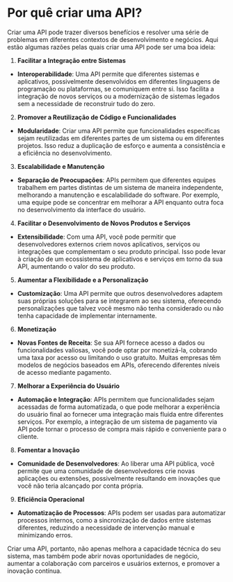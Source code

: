 # Por quê criar uma API?
Criar uma API pode trazer diversos benefícios e resolver uma série de problemas em diferentes contextos de desenvolvimento e negócios. Aqui estão algumas razões pelas quais criar uma API pode ser uma boa ideia:

1. **Facilitar a Integração entre Sistemas**
- **Interoperabilidade**: Uma API permite que diferentes sistemas e aplicativos, possivelmente desenvolvidos em diferentes linguagens de programação ou plataformas, se comuniquem entre si. Isso facilita a integração de novos serviços ou a modernização de sistemas legados sem a necessidade de reconstruir tudo do zero.
2. **Promover a Reutilização de Código e Funcionalidades**
- **Modularidade**: Criar uma API permite que funcionalidades específicas sejam reutilizadas em diferentes partes de um sistema ou em diferentes projetos. Isso reduz a duplicação de esforço e aumenta a consistência e a eficiência no desenvolvimento.
3. **Escalabilidade e Manutenção**
- **Separação de Preocupações**: APIs permitem que diferentes equipes trabalhem em partes distintas de um sistema de maneira independente, melhorando a manutenção e escalabilidade do software. Por exemplo, uma equipe pode se concentrar em melhorar a API enquanto outra foca no desenvolvimento da interface do usuário.
4. **Facilitar o Desenvolvimento de Novos Produtos e Serviços**
- **Extensibilidade**: Com uma API, você pode permitir que desenvolvedores externos criem novos aplicativos, serviços ou integrações que complementam o seu produto principal. Isso pode levar à criação de um ecossistema de aplicativos e serviços em torno da sua API, aumentando o valor do seu produto.
5. **Aumentar a Flexibilidade e a Personalização**
- **Customização**: Uma API permite que outros desenvolvedores adaptem suas próprias soluções para se integrarem ao seu sistema, oferecendo personalizações que talvez você mesmo não tenha considerado ou não tenha capacidade de implementar internamente.
6. **Monetização**
- **Novas Fontes de Receita**: Se sua API fornece acesso a dados ou funcionalidades valiosas, você pode optar por monetizá-la, cobrando uma taxa por acesso ou limitando o uso gratuito. Muitas empresas têm modelos de negócios baseados em APIs, oferecendo diferentes níveis de acesso mediante pagamento.
7. **Melhorar a Experiência do Usuário**
- **Automação e Integração**: APIs permitem que funcionalidades sejam acessadas de forma automatizada, o que pode melhorar a experiência do usuário final ao fornecer uma integração mais fluida entre diferentes serviços. Por exemplo, a integração de um sistema de pagamento via API pode tornar o processo de compra mais rápido e conveniente para o cliente.
8. **Fomentar a Inovação**
- **Comunidade de Desenvolvedores**: Ao liberar uma API pública, você permite que uma comunidade de desenvolvedores crie novas aplicações ou extensões, possivelmente resultando em inovações que você não teria alcançado por conta própria.
9. **Eficiência Operacional**
- **Automatização de Processos**: APIs podem ser usadas para automatizar processos internos, como a sincronização de dados entre sistemas diferentes, reduzindo a necessidade de intervenção manual e minimizando erros.

Criar uma API, portanto, não apenas melhora a capacidade técnica do seu sistema, mas também pode abrir novas oportunidades de negócio, aumentar a colaboração com parceiros e usuários externos, e promover a inovação contínua.